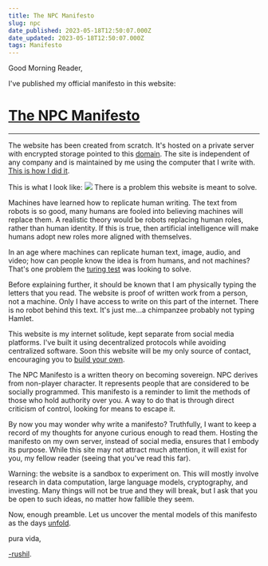 ```yaml
---
title: The NPC Manifesto
slug: npc
date_published: 2023-05-18T12:50:07.000Z
date_updated: 2023-05-18T12:50:07.000Z
tags: Manifesto
---
```


Good Morning Reader,

I've published my official manifesto in this website:

# [The NPC Manifesto](https://www.npcmanifesto.xyz/index.html)

---

The website has been created from scratch. It's hosted on a private server with encrypted storage pointed to this [domain](https://www.npcmanifesto.xyz/). The site is independent of any company and is maintained by me using the computer that I write with. [This is how I did it](__GHOST_URL__/blog/the-npc-manifesto-16/).

This is what I look like:
![](https://pbs.twimg.com/media/FvD76pLWYAElopF?format=jpg&amp;name=medium)
There is a problem this website is meant to solve.

Machines have learned how to replicate human writing. The text from robots is so good, many humans are fooled into believing machines will replace them. A realistic theory would be robots replacing human roles, rather than human identity. If this is true, then artificial intelligence will make humans adopt new roles more aligned with themselves.

In an age where machines can replicate human text, image, audio, and video; how can people know the idea is from humans, and not machines? That's one problem the [turing test](https://academic.oup.com/mind/article/LIX/236/433/986238/) was looking to solve.

Before explaining further, it should be known that I am physically typing the letters that you read. The website is proof of written work from a person, not a machine. Only I have access to write on this part of the internet. There is no robot behind this text. It's just me...a chimpanzee probably not typing Hamlet.

This website is my internet solitude, kept separate from social media platforms. I've built it using decentralized protocols while avoiding centralized software. Soon this website will be my only source of contact, encouraging you to [build your own](https://sive.rs/ti).

The NPC Manifesto is a written theory on becoming sovereign. NPC derives from non-player character. It represents people that are considered to be socially programmed. This manifesto is a reminder to limit the methods of those who hold authority over you. A way to do that is through direct criticism of control, looking for means to escape it.

By now you may wonder why write a manifesto? Truthfully, I want to keep a record of my thoughts for anyone curious enough to read them. Hosting the manifesto on my own server, instead of social media, ensures that I embody its purpose. While this site may not attract much attention, it will exist for you, my fellow reader (seeing that you've read this far).

Warning: the website is a sandbox to experiment on. This will mostly involve research in data computation, large language models, cryptography, and investing. Many things will not be true and they will break, but I ask that you be open to such ideas, no matter how fallible they seem.

Now, enough preamble. Let us uncover the mental models of this manifesto as the days [unfold](https://www.npcmanifesto.xyz/todo.html).

pura vida,

[-rushil](mailto:rushil@npcmanifesto.xyz).
